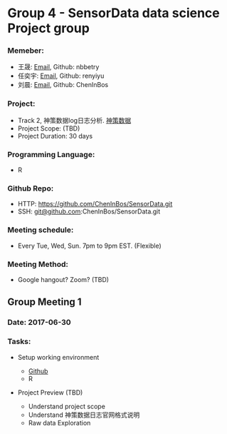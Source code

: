 # Group 4 - SensorData data science Project group
### Memeber:
* 王晟: [Email](ws87628@gmail.com), Github: nbbetry
* 任奕宇: [Email](renyiyuap@gmail.com), Github: renyiyu
* 刘晨: [Email](chenliuma@gmail.com), Github: ChenInBos
### Project: 
* Track 2, 神策数据log日志分析. [神策数据](https://www.sensorsdata.cn/)
* Project Scope: (TBD)
* Project Duration: 30 days
### Programming Language: 
* R
### Github Repo: 
* HTTP: https://github.com/ChenInBos/SensorData.git
* SSH: git@github.com:ChenInBos/SensorData.git
### Meeting schedule: 
* Every Tue, Wed, Sun. 7pm to 9pm EST. (Flexible)
### Meeting Method: 
* Google hangout? Zoom? (TBD)

## Group Meeting 1
### Date: 2017-06-30 

### Tasks: 
* Setup working environment
     * [Github](https://github.com/ChenInBos/SensorData)
     * R
      
* Project Preview (TBD)
    * Understand project scope
    * Understand 神策数据日志官网格式说明
    * Raw data Exploration

